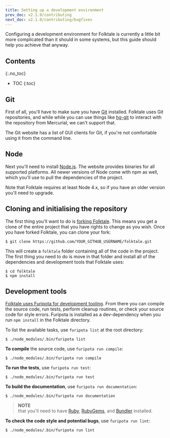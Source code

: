 ```yaml
---
title: Setting up a development environment
prev_doc: v2.1.0/contributing
next_doc: v2.1.0/contributing/bugfixes
---
```


Configuring a development environment for Folktale is currently a little bit
more complicated than it should in some systems, but this guide should help
you achieve that anyway.

## Contents
{:.no_toc}

* TOC
{:toc}


## Git

First of all, you'll have to make sure you have [Git](https://git-scm.com/)
installed. Folktale uses Git repositories, and while while you can use things
like [hg-git](http://hg-git.github.io/) to interact with the repository from
Mercurial, we can't support that.

The Git website has a list of GUI clients for Git, if you're not comfortable
using it from the command line.

## Node

Next you'll need to install [Node.js](https://nodejs.org/en/). The website
provides binaries for all supported platforms. All newer versions of Node come
with npm as well, which you'll use to pull the dependencies of the project.

Note that Folktale requires at least Node 4.x, so if you have an older version
you'll need to upgrade.


## Cloning and initialising the repository

The first thing you'll want to do is
[forking Folktale](https://guides.github.com/activities/forking/). This means
you get a clone of the entire project that you have rights to change as you
wish. Once you have forked Folktale, you can clone your fork:

    $ git clone https://github.com/YOUR_GITHUB_USERNAME/folktale.git

This will create a `folktale` folder containing all of the code in the
project. The first thing you need to do is move in that folder and install all
of the dependencies and development tools that Folktale uses:

    $ cd folktale
    $ npm install


## Development tools

[Folktale uses Furipota for development tooling](https://github.com/origamitower/furipota). From
there you can compile the source code, run tests, perform cleanup routines, or
check your source code for style errors. Furipota is installed as a dev-dependency
when you run `npm install` in the Folktale directory.

To list the available tasks, use `furipota list` at the root directory:

    $ ./node_modules/.bin/furipota list

**To compile** the source code, use `furipota run compile`:

    $ ./node_modules/.bin/furipota run compile

**To run the tests**, use `furipota run test`:

    $ ./node_modules/.bin/furipota run test

**To build the documentation**, use `furipota run documentation`:

    $ ./node_modules/.bin/furipota run documentation

> **NOTE**  
> that you'll need to have [Ruby](https://www.ruby-lang.org/), [RubyGems](https://rubygems.org/), and [Bundler](http://bundler.io/) installed.

**To check the code style and potential bugs**, use `furipota run lint`:

    $ ./node_modules/.bin/furipota run lint

